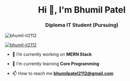 <h1 align="center">Hi 👋, I'm Bhumil Patel</h1>
<h3 align="center">Diploma IT Student (Pursuing)</h3>

<p align="left"> <img src="https://komarev.com/ghpvc/?username=bhumil-it2112&label=Profile%20views&color=0e75b6&style=flat" alt="bhumil-it2112" /> </p>

<p align="left"> <a href="https://github.com/ryo-ma/github-profile-trophy"><img src="https://github-profile-trophy.vercel.app/?username=bhumil-it2112" alt="bhumil-it2112" /></a> </p>

- 🔭 I’m currently working on **MERN Stack**

- 🌱 I’m currently learning **Core Programming**

- 📫 How to reach me **bhumilpatel2112@gmail.com**
